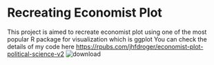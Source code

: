 # Recreating Economist Plot
This project is aimed to recreate economist plot using one of the most popular R package for visualization which is ggplot
You can check the details of my code here <https://rpubs.com/jhfdroger/economist-plot-political-science-v2>
![download](https://user-images.githubusercontent.com/68992403/220261805-36812d88-aa2c-4ca2-91c7-c3fe9d10bb3f.png)
